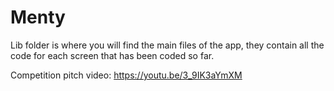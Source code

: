 # Menty

Lib folder is where you will find the main files of the app, they contain all the code for each screen that has been coded so far.

Competition pitch video:
https://youtu.be/3_9IK3aYmXM
